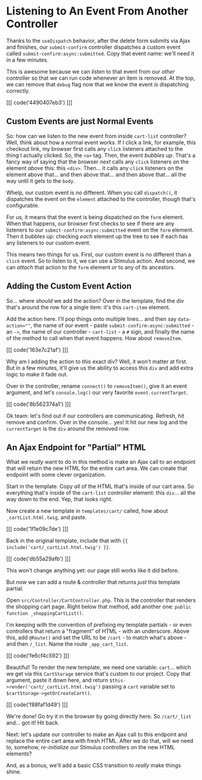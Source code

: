 # Listening to An Event From Another Controller

Thanks to the `useDispatch` behavior, after the delete form submits via Ajax and
finishes, our `submit-confirm` controller dispatches a custom event called
`submit-confirm:async:submitted`. Copy that event name: we'll need it in a few
minutes.

This is awesome because we can *listen* to that event from our *other* controller
so that we can run code whenever an item is removed. At the top, we can remove that
`debug` flag now that we know the event *is* dispatching correctly.

[[[ code('4490407eb3') ]]]

## Custom Events are just Normal Events

So: how can we listen to the new event from inside `cart-list` controller? Well,
think about how a normal event works. If I click a link, for example, this checkout
link, my browser first calls any `click` listeners attached to the thing I actually
clicked. So, the `<a>` tag. Then, the event *bubbles up*. That's a fancy way of
saying that the browser *next* calls any `click` listeners on the element *above*
this: this `<div>`. Then... it calls any `click` listeners on the element above
that... and then above that... and then above that... all the way until it gets
to the `body`.

Whelp, our custom event is *no* different. When you call `dispatch()`, it
dispatches the event on the `element` attached to the controller, though that's
configurable.

For us, it means that the event is being dispatched on the `form` element. When
that happens, our browser first checks to see if there are any listeners to our
`submit-confirm:async:submitted` event on the `form` element. Then it bubbles up:
checking *each* element up the tree to see if each has any listeners to our custom
event.

This means two things for us. First, our custom event is no different than a
`click` event. So to listen to it, we can use a Stimulus action. And second, we
can *attach* that action to the `form` element *or* to any of its ancestors.

## Adding the Custom Event Action

So... where *should* we add the action? Over in the template, find the div that's
around the row for a single item: it's this `cart-item` element.

Add the action here. I'll pop things onto multiple lines... and then say
`data-action=""`, the name of our event - paste `submit-confirm:async:submitted` -
an `->`, the name of our controller - `cart-list` - a `#` sign, and finally the
name of the method to call when that event happens. How about `removeItem`.

[[[ code('163e7c21af') ]]]

Why am I adding the action to *this* exact div? Well, it won't matter at first.
But in a few minutes, it'll give us the ability to access this `div` and add
extra logic to make it fade out.

Over in the controller, rename `connect()` to `removeItem()`, give it an event
argument, and let's `console.log()` our very favorite `event.currentTarget`.

[[[ code('8b562374a1') ]]]

Ok team: let's find out if our controllers are communicating. Refresh, hit remove
and confirm. Over in the console... yes! It hit our new log and the `currentTarget`
is the `div` around the removed row.

## An Ajax Endpoint for "Partial" HTML

What we *really* want to do in this method is make an Ajax call to an endpoint
that will return the new HTML for the entire cart area. We can create that
endpoint with some clever organization.

Start in the template. Copy *all* of the HTML that's inside of our cart area. So
everything that's inside of the `cart-list` controller element: this `div`...
all the way down to the end. Yep, that looks right.

Now create a new template in `templates/cart/` called, how about
`_cartList.html.twig`, and paste.

[[[ code('1f1e09c7de') ]]]

Back in the original template, include that with
`{{ include('cart/_cartList.html.twig') }}`.

[[[ code('db55a29afb') ]]]

This won't change anything yet: our page still works like it did before.

But *now* we can add a route & controller that returns *just* this template partial.

Open `src/Controller/CartController.php`. This is the controller that renders the
shopping cart page. Right below that method, add another one:
`public function _shoppingCartList()`.

I'm keeping with the convention of prefixing my template partials - or even
controllers that return a "fragment" of HTML - with an underscore. Above this,
add `@Route()` and set the URL to be `/cart` - to match what's above - and then
`/_list`. Name the route `_app_cart_list`.

[[[ code('fe6cf4c592') ]]]

Beautiful! To render the new template, we need one variable: `cart`... which we
get via this `CartStorage` service that's custom to our project. Copy that
argument, paste it down here, and return `$this->render('cart/_cartList.html.twig')`
passing a `cart` variable set to `$cartStorage->getOrCreateCart()`.

[[[ code('f88faf1d49') ]]]

We're done! Go try it in the browser by going directly here. So `/cart/_list`
and... got it! Hit back.

Next: let's update our controller to make an Ajax call to this endpoint and replace
the entire cart area with fresh HTML. After we do that, will we need to, somehow,
*re-initialize* our Stimulus controllers on the new HTML elements?

And, as a bonus, we'll add a basic CSS transition to *really* make things shine.
